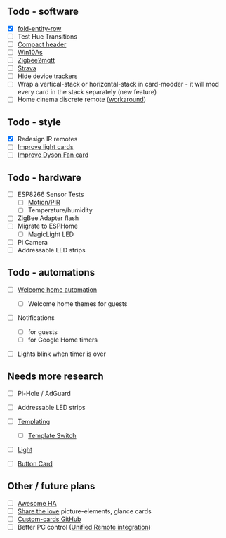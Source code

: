 ## Todo - software

- [X] [fold-entity-row](https://github.com/thomasloven/lovelace-fold-entity-row)
- [ ] Test Hue Transitions
- [ ] [Compact header](https://github.com/maykar/compact-custom-header)
- [ ] [Win10As](https://github.com/KjetilSv/Win10As)
- [ ] [Zigbee2mqtt](https://www.zigbee2mqtt.io/getting_started/running_zigbee2mqtt.html)
- [ ] [Strava](https://community.home-assistant.io/t/strava-sensors/5506)
- [ ] Hide device trackers
- [ ] Wrap a vertical-stack or horizontal-stack in card-modder - it will mod every card in the stack separately (new feature)
- [ ] Home cinema discrete remote ([workaround](https://community.home-assistant.io/t/broadlink-rm-mini-3-code-database-samsung-tv-hdmi-selection/15612/93))

## Todo - style

- [X] Redesign IR remotes
- [ ] [Improve light cards](https://github.com/thomasloven/lovelace-fold-entity-row)
- [ ] [Improve Dyson Fan card](https://community.home-assistant.io/t/wifi-dyson-pure-cool-link-full-setup/40332)

## Todo - hardware

- [ ] ESP8266 Sensor Tests
  - [ ] [Motion/PIR](https://esphome.io/cookbook/pir.html)
  - [ ] Temperature/humidity
- [ ] ZigBee Adapter flash
- [ ] Migrate to ESPHome
  - [ ] MagicLight LED
- [ ] Pi Camera
- [ ] Addressable LED strips

## Todo - automations

- [ ] [Welcome home automation](https://www.reddit.com/r/homeassistant/comments/bi2klv/playing_specific_song_via_spotify_on_alexa/)
  - [ ] Welcome home themes for guests
- [ ] Notifications
  - [ ] for guests
  - [ ] for Google Home timers
- [ ] Lights blink when timer is over


## Needs more research

- [ ] Pi-Hole / AdGuard
- [ ] Addressable LED strips
- [ ] [Templating](https://www.home-assistant.io/docs/configuration/templating/)
  - [ ] [Template Switch](https://www.home-assistant.io/components/switch.template/)
- [ ] [Light](https://www.home-assistant.io/components/light/)
- [ ] [Button Card](https://github.com/custom-cards/button-card)


## Other / future plans
- [ ] [Awesome HA](https://www.awesome-ha.com/)
- [ ] [Share the love](https://sharethelove.io/) picture-elements, glance cards
- [ ] [Custom-cards GitHub](https://github.com/custom-cards)
- [ ] Better PC control ([Unified Remote integration](https://community.home-assistant.io/t/unified-remote-as-remote-control-for-home-assistant/1919))
